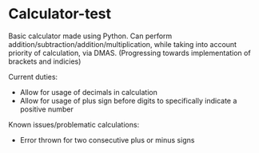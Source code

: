 # Calculator-test
Basic calculator made using Python.
Can perform addition/subtraction/addition/multiplication, while taking into account priority of calculation, via DMAS. (Progressing towards implementation of brackets and indicies)

Current duties:
- Allow for usage of decimals in calculation
- Allow for usage of plus sign before digits to specifically indicate a positive number

Known issues/problematic calculations:
- Error thrown for two consecutive plus or minus signs

